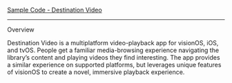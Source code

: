 [Sample Code - Destination Video](https://developer.apple.com/documentation/visionos/destination-video)

- - - -

Overview

Destination Video is a multiplatform video-playback app for visionOS, iOS, and tvOS. People get a familiar media-browsing experience navigating the libraryʼs content and playing videos they find interesting. The app provides a similar experience on supported platforms, but leverages unique features of visionOS to create a novel, immersive playback experience.
